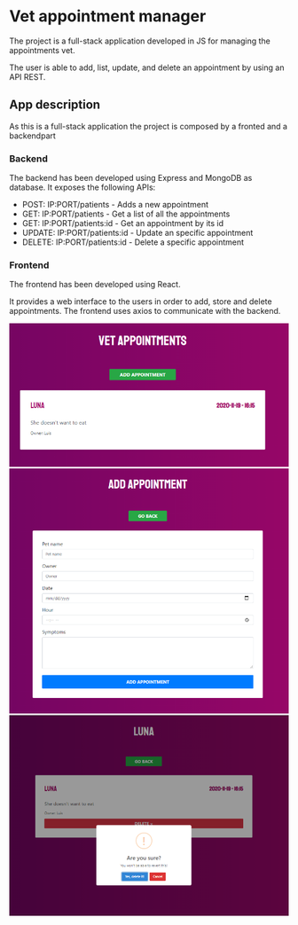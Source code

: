 # Vet appointment manager

The project is a full-stack application developed in JS for managing the appointments vet.

The user is able to add, list, update, and delete an appointment by using an API REST.

## App description

As this is a full-stack application the project is composed by a fronted and a backendpart

### Backend

The backend has been developed using Express and MongoDB as database. It exposes the following APIs:

* POST: IP:PORT/patients - Adds a new appointment
* GET: IP:PORT/patients - Get a list of all the appointments
* GET: IP:PORT/patients:id - Get an appointment by its id
* UPDATE: IP:PORT/patients:id - Update an specific appointment
* DELETE: IP:PORT/patients:id - Delete a specific appointment

### Frontend

The frontend has been developed using React.

It provides a web interface to the users in order to add, store and delete appointments. The frontend uses axios to communicate with the backend.

![main](./resources/images/main.png) ![add](./resources/images/add.png) ![delete](./resources/images/delete.png)

